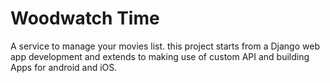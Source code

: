 # Woodwatch Time
A service to manage your movies list. this project starts from a Django web app development and extends to making use of custom API and building Apps for android and iOS.

